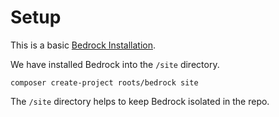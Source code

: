 Setup
===
This is a basic [Bedrock Installation](https://docs.roots.io/bedrock/master/installation/).


We have installed Bedrock into the `/site` directory.

```
composer create-project roots/bedrock site
```

The `/site` directory helps to keep Bedrock isolated in the repo.